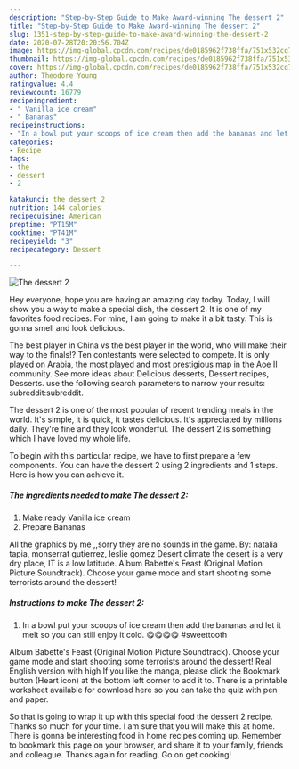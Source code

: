 ```yaml
---
description: "Step-by-Step Guide to Make Award-winning The dessert 2"
title: "Step-by-Step Guide to Make Award-winning The dessert 2"
slug: 1351-step-by-step-guide-to-make-award-winning-the-dessert-2
date: 2020-07-28T20:20:56.704Z
image: https://img-global.cpcdn.com/recipes/de0185962f738ffa/751x532cq70/the-dessert-2-recipe-main-photo.jpg
thumbnail: https://img-global.cpcdn.com/recipes/de0185962f738ffa/751x532cq70/the-dessert-2-recipe-main-photo.jpg
cover: https://img-global.cpcdn.com/recipes/de0185962f738ffa/751x532cq70/the-dessert-2-recipe-main-photo.jpg
author: Theodore Young
ratingvalue: 4.4
reviewcount: 16779
recipeingredient:
- " Vanilla ice cream"
- " Bananas"
recipeinstructions:
- "In a bowl put your scoops of ice cream then add the bananas and let it melt so you can still enjoy it cold. 😋😋😋😋 #sweettooth"
categories:
- Recipe
tags:
- the
- dessert
- 2

katakunci: the dessert 2 
nutrition: 144 calories
recipecuisine: American
preptime: "PT15M"
cooktime: "PT41M"
recipeyield: "3"
recipecategory: Dessert

---
```



![The dessert 2](https://img-global.cpcdn.com/recipes/de0185962f738ffa/751x532cq70/the-dessert-2-recipe-main-photo.jpg)

Hey everyone, hope you are having an amazing day today. Today, I will show you a way to make a special dish, the dessert 2. It is one of my favorites food recipes. For mine, I am going to make it a bit tasty. This is gonna smell and look delicious.

The best player in China vs the best player in the world, who will make their way to the finals!? Ten contestants were selected to compete. It is only played on Arabia, the most played and most prestigious map in the Aoe II community. See more ideas about Delicious desserts, Dessert recipes, Desserts. use the following search parameters to narrow your results: subreddit:subreddit.

The dessert 2 is one of the most popular of recent trending meals in the world. It's simple, it is quick, it tastes delicious. It's appreciated by millions daily. They're fine and they look wonderful. The dessert 2 is something which I have loved my whole life.


To begin with this particular recipe, we have to first prepare a few components. You can have the dessert 2 using 2 ingredients and 1 steps. Here is how you can achieve it.

<!--inarticleads1-->

##### The ingredients needed to make The dessert 2:

1. Make ready  Vanilla ice cream
1. Prepare  Bananas


All the graphics by me ,,sorry they are no sounds in the game. By: natalia tapia, monserrat gutierrez, leslie gomez Desert climate the desert is a very dry place, IT is a low latitude. Album Babette&#39;s Feast (Original Motion Picture Soundtrack). Choose your game mode and start shooting some terrorists around the dessert! 

<!--inarticleads2-->

##### Instructions to make The dessert 2:

1. In a bowl put your scoops of ice cream then add the bananas and let it melt so you can still enjoy it cold. 😋😋😋😋 #sweettooth


Album Babette&#39;s Feast (Original Motion Picture Soundtrack). Choose your game mode and start shooting some terrorists around the dessert! Real English version with high If you like the manga, please click the Bookmark button (Heart icon) at the bottom left corner to add it to. There is a printable worksheet available for download here so you can take the quiz with pen and paper. 

So that is going to wrap it up with this special food the dessert 2 recipe. Thanks so much for your time. I am sure that you will make this at home. There is gonna be interesting food in home recipes coming up. Remember to bookmark this page on your browser, and share it to your family, friends and colleague. Thanks again for reading. Go on get cooking!
